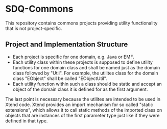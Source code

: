 # SDQ-Commons

This repository contains commons projects providing utility functionality that is not project-specific.

## Project and Implementation Structure

* Each project is specific for one domain, e.g. Java or EMF. 
* Each utility class within these projects is supposed to define utility functions for one domain class and shall be named just as the domain class followed by "Util".
For example, the utilites class for the domain class "EObject" shall be called "EObjectUtil".
* Each utility function within such a class should be static and accept an object of the domain class it is defined for as the first argument.

The last point is necessary because the utilites are intended to be used in Xtend code. Xtend provides an import mechanism for so called
"static extensions", which allows it to call static methods of the imported class on objects that are instances of the first parameter type just like if they were defined in that type. 
